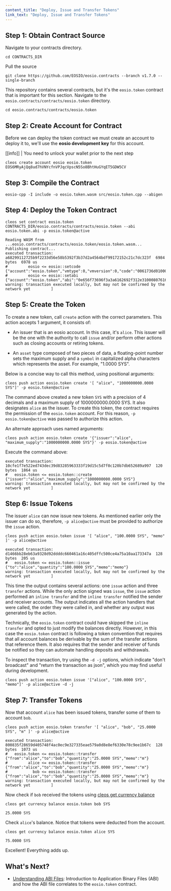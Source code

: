 ```yaml
---
content_title: "Deploy, Issue and Transfer Tokens"
link_text: "Deploy, Issue and Transfer Tokens"
---
```

## Step 1: Obtain Contract Source

Navigate to your contracts directory.

```shell
cd CONTRACTS_DIR
```

Pull the source

```shell
git clone https://github.com/EOSIO/eosio.contracts --branch v1.7.0 --single-branch
```

This repository contains several contracts, but it's the `eosio.token` contract that is important for this section. Navigate to the `eosio.contracts/contracts/eosio.token` directory.

```shell
cd eosio.contracts/contracts/eosio.token
```

## Step 2: Create Account for Contract

Before we can deploy the token contract we must create an account to deploy it to, we'll use the **eosio development key** for this account.

[[info]]
| You need to unlock your wallet prior to the next step

```shell
cleos create account eosio eosio.token EOS6MRyAjQq8ud7hVNYcfnVPJqcVpscN5So8BhtHuGYqET5GDW5CV
```

## Step 3: Compile the Contract

```shell
eosio-cpp -I include -o eosio.token.wasm src/eosio.token.cpp --abigen
```

## Step 4: Deploy the Token Contract

```shell
cleos set contract eosio.token CONTRACTS_DIR/eosio.contracts/contracts/eosio.token --abi eosio.token.abi -p eosio.token@active
```

```shell
Reading WASM from ...eosio.contracts/contracts/eosio.token/eosio.token.wasm...
Publishing contract...
executed transaction: a68299112725b9f2233d56e58b5392f3b37d2a4564bdf99172152c21c7dc323f  6984 bytes  6978 us
#         eosio <= eosio::setcode               {"account":"eosio.token","vmtype":0,"vmversion":0,"code":"0061736d0100000001a0011b60000060017e006002...
#         eosio <= eosio::setabi                {"account":"eosio.token","abi":"0e656f73696f3a3a6162692f312e310008076163636f756e7400010762616c616e63...
warning: transaction executed locally, but may not be confirmed by the network yet         ]
```

## Step 5: Create the Token

To create a new token, call `create` action with the correct parameters. This action accepts 1 argument, it consists of:

* An issuer that is an eosio account. In this case, it's `alice`. This issuer will be the one with the authority to call `issue` and/or perform other actions such as closing accounts or retiring tokens.

* An `asset` type composed of two pieces of data, a floating-point number sets the maximum supply and a `symbol` in capitalized alpha characters which represents the asset. For example, "1.0000 SYS".

Below is a concise way to call this method, using positional arguments:

```shell
cleos push action eosio.token create '[ "alice", "1000000000.0000 SYS"]' -p eosio.token@active
```

The command above created a new token `SYS` with a precision of 4 decimals and a maximum supply of 1000000000.0000 SYS.  It also designates `alice` as the issuer.  To create this token, the contract requires the permission of the `eosio.token` account. For this reason, `-p eosio.token@active` was passed to authorize this action.

An alternate approach uses named arguments:

```shell
cleos push action eosio.token create '{"issuer":"alice", "maximum_supply":"1000000000.0000 SYS"}' -p eosio.token@active
```

Execute the command above:

```shell
executed transaction: 10cfe1f7e522ed743dec39d83285963333f19d15c5d7f0c120b7db652689a997  120 bytes  1864 us
#   eosio.token <= eosio.token::create          {"issuer":"alice","maximum_supply":"1000000000.0000 SYS"}
warning: transaction executed locally, but may not be confirmed by the network yet         ]
```

## Step 6: Issue Tokens

The issuer `alice` can now issue new tokens.  As mentioned earlier only the issuer can do so, therefore, `-p alice@active` must be provided to authorize the `issue` action.

```shell
cleos push action eosio.token issue '[ "alice", "100.0000 SYS", "memo" ]' -p alice@active
```

```shell
executed transaction: d1466bb28eb63a9328d92ddddc660461a16c405dffc500ce4a75a10aa173347a  128 bytes  205 us
#   eosio.token <= eosio.token::issue           {"to":"alice","quantity":"100.0000 SYS","memo":"memo"}
warning: transaction executed locally, but may not be confirmed by the network yet         ]
```

This time the output contains several actions: one `issue` action and three `transfer` actions.  While the only action signed was `issue`, the `issue` action performed an `inline transfer` and the `inline transfer` notified the sender and receiver accounts.  The output indicates all the action handlers that were called, the order they were called in, and whether any output was generated by the action.

Technically, the `eosio.token` contract could have skipped the `inline transfer` and opted to just modify the balances directly.  However, in this case the `eosio.token` contract is following a token convention that requires that all account balances be derivable by the sum of the transfer actions that reference them.  It also requires that the sender and receiver of funds be notified so they can automate handling deposits and withdrawals.

To inspect the transaction, try using the `-d -j` options, which indicate "don't broadcast" and "return the transaction as json", which you may find useful during development.

```shell
cleos push action eosio.token issue '["alice", "100.0000 SYS", "memo"]' -p alice@active -d -j
```

## Step 7: Transfer Tokens
Now that account `alice` has been issued tokens, transfer some of them to account `bob`.

```shell
cleos push action eosio.token transfer '[ "alice", "bob", "25.0000 SYS", "m" ]' -p alice@active
```

```text
executed transaction: 800835f28659d405748f4ac0ec9e327335eae579a0d8e8ef6330e78c9ee1b67c  128 bytes  1073 us
#   eosio.token <= eosio.token::transfer        {"from":"alice","to":"bob","quantity":"25.0000 SYS","memo":"m"}
#         alice <= eosio.token::transfer        {"from":"alice","to":"bob","quantity":"25.0000 SYS","memo":"m"}
#           bob <= eosio.token::transfer        {"from":"alice","to":"bob","quantity":"25.0000 SYS","memo":"m"}
warning: transaction executed locally, but may not be confirmed by the network yet         ]
```

Now check if `bob` received the tokens using [cleos get currency balance](https://developers.eos.io/manuals/eos/latest/cleos/command-reference/get/currency-balance)

```shell
cleos get currency balance eosio.token bob SYS
```

```text
25.0000 SYS
```

Check `alice`'s balance.  Notice that tokens were deducted from the account.

```shell
cleos get currency balance eosio.token alice SYS
```

```text
75.0000 SYS
```

Excellent! Everything adds up.

## What's Next?
- [Understanding ABI Files](./03_understanding-ABI-files.md): Introduction to Application Binary Files (ABI) and how the ABI file correlates to the `eosio.token` contract.
